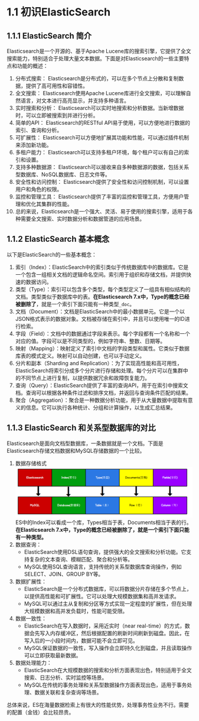 # 1.1 初识ElasticSearch

## 1.1.1 ElasticSearch 简介

Elasticsearch是一个开源的、基于Apache Lucene库的搜索引擎，它提供了全文搜索能力，特别适合于处理大量文本数据。下面是对Elasticsearch的一些主要特点和功能的概述：

1. 分布式搜索： Elasticsearch是分布式的，可以在多个节点上分散和复制数据，提供了高可用性和容错性。
2. 全文搜索： Elasticsearch使用Apache Lucene库进行全文搜索，可以理解自然语言，对文本进行高亮显示，并支持多种语言。
3. 实时搜索和分析： Elasticsearch可以实时地搜索和分析数据。当新增数据时，可以立即被搜索到并进行分析。
4. 简单的API： Elasticsearch的RESTful API易于使用，可以方便地进行数据的索引、查询和分析。
5. 可扩展性： Elasticsearch可以方便地扩展其功能和性能，可以通过插件机制来添加新功能。
6. 多租户能力： Elasticsearch可以支持多租户环境，每个租户可以有自己的索引和设置。
7. 支持多种数据源： Elasticsearch可以接收来自多种数据源的数据，包括关系型数据库、NoSQL数据库、日志文件等。
8. 安全性和访问控制： Elasticsearch提供了安全性和访问控制机制，可以设置用户和角色的权限。
9. 监控和管理工具： Elasticsearch提供了丰富的监控和管理工具，方便用户管理和优化其集群的性能。
10. 总的来说，Elasticsearch是一个强大、灵活、易于使用的搜索引擎，适用于各种需要全文搜索、实时数据分析和数据管道的应用场景。

## 1.1.2 ElasticSearch 基本概念

以下是ElasticSearch的一些基本概念：

1. 索引（Index）：ElasticSearch中的索引类似于传统数据库中的数据库。它是一个包含一组相关文档的逻辑命名空间。索引用于组织和存储文档，并提供快速的数据访问。
2. 类型（Type）：索引可以包含多个类型，每个类型定义了一组具有相似结构的文档。类型类似于数据库中的表。**在Elasticsearch 7.x中，Type的概念已经被删除了**，就是一个索引下面只能有一种类型`_doc`。
3. 文档（Document）：文档是ElasticSearch中的最小数据单元。它是一个以JSON格式表示的数据对象。文档被存储在索引中，并且可以使用唯一的ID进行检索。
4. 字段（Field）：文档中的数据通过字段来表示。每个字段都有一个名称和一个对应的值。字段可以是不同类型的，例如字符串、整数、日期等。
5. 映射（Mapping）：映射定义了索引中文档的字段类型和属性。它类似于数据库表的模式定义。映射可以自动创建，也可以手动定义。
6. 分片和副本（Sharding and Replication）：为了实现高性能和高可用性，ElasticSearch将索引分成多个分片进行存储和处理。每个分片可以在集群中的不同节点上进行复制，以提供数据冗余和故障恢复能力。
7. 查询（Query）：ElasticSearch提供了丰富的查询API，用于在索引中搜索文档。查询可以根据各种条件过滤和排序文档，并返回与查询条件匹配的结果。
8. 聚合（Aggregation）：聚合是一种数据分析功能，用于从大量数据中提取有意义的信息。它可以执行各种统计、分组和计算操作，以生成汇总结果。

## 1.1.3 ElasticSearch 和关系型数据库的对比

Elasticsearch是面向文档型数据库，一条数据就是一个文档。下面是Elasticsearch存储文档数据和MySQL存储数据的一个比较。

1. 数据存储格式
![图1-1](../imgs/1-1.png)
ES中的Index可以看成一个库，Types相当于表，Documents相当于表的行。**在Elasticsearch 7.x中，Type的概念已经被删除了，就是一个索引下面只能有一种类型。**
2. 数据查询：
   - ElasticSearch使用DSL语句查询，提供强大的全文搜索和分析功能。它支持复杂的文本查询、模糊匹配、聚合和分析等。
   - MySQL使用SQL查询语言，支持传统的关系型数据库查询操作，例如SELECT、JOIN、GROUP BY等。
3. 数据扩展性：
   - ElasticSearch是一个分布式数据库，可以将数据分片存储在多个节点上，以提供高性能和可扩展性。它可以处理大规模数据集和高并发请求。
   - MySQL可以通过主从复制和分区等方式实现一定程度的扩展性，但在处理大规模数据和高并发负载时，性能可能受限。
4. 数据一致性：
   - ElasticSearch在写入数据时，采用近实时（near real-time）的方式，数据会先写入内存缓冲区，然后根据配置的刷新时间刷新到磁盘。因此，在写入后的一小段时间内，数据可能不会立即可见。
   - MySQL保证数据的一致性，写入操作会立即持久化到磁盘，并且读取操作可以立即获取最新数据。
5. 数据处理能力：
   - ElasticSearch在大规模数据的搜索和分析方面表现出色，特别适用于全文搜索、日志分析、实时监控等场景。
   - MySQL在传统的事务处理和关系型数据操作方面表现出色，适用于事务处理、数据关联和复杂查询等场景。

总体来说，ES在海量数据检索上有很大的性能优势，处理事务性业务不行。需要的配置（金钱）会比较昂贵。